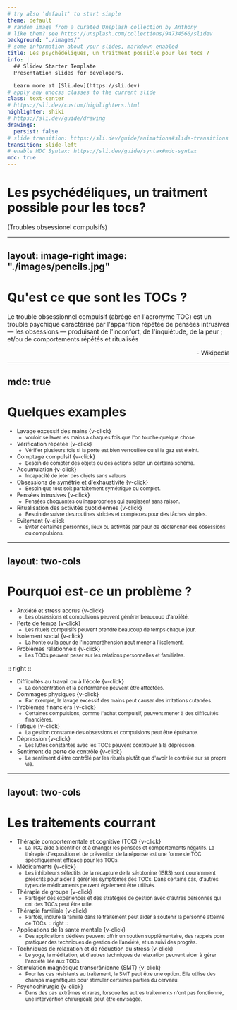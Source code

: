 ```yaml
---
# try also 'default' to start simple
theme: default
# random image from a curated Unsplash collection by Anthony
# like them? see https://unsplash.com/collections/94734566/slidev
background: "./images/"
# some information about your slides, markdown enabled
title: Les psychédéliques, un traitment possible pour les tocs ?
info: |
  ## Slidev Starter Template
  Presentation slides for developers.

  Learn more at [Sli.dev](https://sli.dev)
# apply any unocss classes to the current slide
class: text-center
# https://sli.dev/custom/highlighters.html
highlighter: shiki
# https://sli.dev/guide/drawing
drawings:
  persist: false
# slide transition: https://sli.dev/guide/animations#slide-transitions
transition: slide-left
# enable MDC Syntax: https://sli.dev/guide/syntax#mdc-syntax
mdc: true
---
```


# Les psychédéliques, un traitment possible pour les tocs?

(Troubles obsessionel compulsifs)

---
layout: image-right
image: "./images/pencils.jpg"
---

# Qu'est ce que sont les TOCs ?

<v-click>
Le trouble obsessionnel compulsif (abrégé en l'acronyme TOC) est un trouble psychique caractérisé par l'apparition répétée de pensées intrusives — les obsessions — produisant de l'inconfort, de l'inquiétude, de la peur ; et/ou de comportements répétés et ritualisés
<p align="right"> - Wikipedia</p>
</v-click>

---
mdc: true
---

# Quelques examples

- Lavage excessif des mains {v-click}
    - vouloir se laver les mains à chaques fois que l'on touche quelque chose
- Vérification répétée {v-click}
    - Vérifier plusieurs fois si la porte est bien verrouillée ou si le gaz est éteint.
- Comptage compulsif {v-click}
    - Besoin de compter des objets ou des actions selon un certains schéma.
- Accumulation {v-click}
    - Incapacité de jeter des objets sans valeurs
- Obsessions de symétrie et d'exhaustivité {v-click}
    - Besoin que tout soit parfaitement symétrique ou complet.
- Pensées intrusives {v-click}
    - Pensées choquantes ou inappropriées qui surgissent sans raison.
- Ritualisation des activités quotidiennes {v-click}
    - Besoin de suivre des routines strictes et complexes pour des tâches simples.
- Evitement {v-click
    - Éviter certaines personnes, lieux ou activités par peur de déclencher des obsessions ou compulsions.

<style>
ul {
    font-size: 0.9em;
}
</style>

---
layout: two-cols
---

# Pourquoi est-ce un problème ?

- Anxiété et stress accrus {v-click}
    - Les obsessions et compulsions peuvent générer beaucoup d'anxiété.
- Perte de temps {v-click}
    - Les rituels compulsifs peuvent prendre beaucoup de temps chaque jour.
- Isolement social {v-click}
    - La honte ou la peur de l'incompréhension peut mener à l'isolement.
- Problèmes relationnels {v-click}
    - Les TOCs peuvent peser sur les relations personnelles et familiales.

:: right ::

- Difficultés au travail ou à l'école {v-click}
    - La concentration et la performance peuvent être affectées.
- Dommages physiques {v-click}
    - Par exemple, le lavage excessif des mains peut causer des irritations cutanées.
- Problèmes financiers {v-click}
    - Certaines compulsions, comme l'achat compulsif, peuvent mener à des difficultés financières.
- Fatigue {v-click}
    - La gestion constante des obsessions et compulsions peut être épuisante.
- Dépression {v-click}
    - Les luttes constantes avec les TOCs peuvent contribuer à la dépression.
- Sentiment de perte de contrôle {v-click}
    - Le sentiment d'être contrôlé par les rituels plutôt que d'avoir le contrôle sur sa propre vie.
<style>
ul {
    font-size: 0.9em;
}
.slidev-page {
margin-top: 0.5em;
padding-top: 0.5em;
}
</style>

---
layout: two-cols
---
# Les traitements courrant
- Thérapie comportementale et cognitive (TCC) {v-click}
    - La TCC aide à identifier et à changer les pensées et comportements négatifs. La thérapie d'exposition et de prévention de la réponse est une forme de TCC spécifiquement efficace pour les TOCs.
- Médicaments {v-click}
    - Les inhibiteurs sélectifs de la recapture de la sérotonine (ISRS) sont couramment prescrits pour aider à gérer les symptômes des TOCs. Dans certains cas, d'autres types de médicaments peuvent également être utilisés.
- Thérapie de groupe {v-click}
    - Partager des expériences et des stratégies de gestion avec d'autres personnes qui ont des TOCs peut être utile.
- Thérapie familiale {v-click}
    - Parfois, inclure la famille dans le traitement peut aider à soutenir la personne atteinte de TOCs.
:: right :: 
- Applications de la santé mentale {v-click}
    - Des applications dédiées peuvent offrir un soutien supplémentaire, des rappels pour pratiquer des techniques de gestion de l'anxiété, et un suivi des progrès.
- Techniques de relaxation et de réduction du stress {v-click}
    - Le yoga, la méditation, et d'autres techniques de relaxation peuvent aider à gérer l'anxiété liée aux TOCs.
- Stimulation magnétique transcrânienne (SMT) {v-click}
    - Pour les cas résistants au traitement, la SMT peut être une option. Elle utilise des champs magnétiques pour stimuler certaines parties du cerveau.
- Psychochirurgie {v-click}
    - Dans des cas extrêmes et rares, lorsque les autres traitements n'ont pas fonctionné, une intervention chirurgicale peut être envisagée.

<style>
ul {
    font-size: 0.9em;
}
</style>
